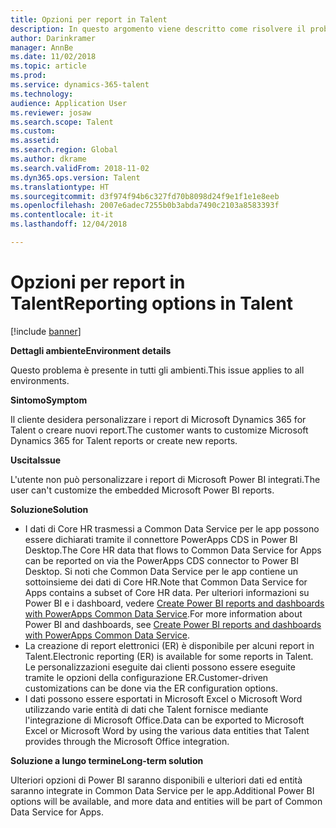 ```yaml
---
title: Opzioni per report in Talent
description: In questo argomento viene descritto come risolvere il problema in cui un cliente intende personalizzare i report di Microsoft Dynamics 365 for Talent o creare nuovi report.
author: Darinkramer
manager: AnnBe
ms.date: 11/02/2018
ms.topic: article
ms.prod: 
ms.service: dynamics-365-talent
ms.technology: 
audience: Application User
ms.reviewer: josaw
ms.search.scope: Talent
ms.custom: 
ms.assetid: 
ms.search.region: Global
ms.author: dkrame
ms.search.validFrom: 2018-11-02
ms.dyn365.ops.version: Talent
ms.translationtype: HT
ms.sourcegitcommit: d3f974f94b6c327fd70b8098d24f9e1f1e1e8eeb
ms.openlocfilehash: 2007e6adec7255b0b3abda7490c2103a8583393f
ms.contentlocale: it-it
ms.lasthandoff: 12/04/2018

---
```


# <a name="reporting-options-in-talent"></a><span data-ttu-id="ddb7e-103">Opzioni per report in Talent</span><span class="sxs-lookup"><span data-stu-id="ddb7e-103">Reporting options in Talent</span></span>

[!include [banner](includes/banner.md)]

<span data-ttu-id="ddb7e-104">**Dettagli ambiente**</span><span class="sxs-lookup"><span data-stu-id="ddb7e-104">**Environment details**</span></span>

<span data-ttu-id="ddb7e-105">Questo problema è presente in tutti gli ambienti.</span><span class="sxs-lookup"><span data-stu-id="ddb7e-105">This issue applies to all environments.</span></span>

<span data-ttu-id="ddb7e-106">**Sintomo**</span><span class="sxs-lookup"><span data-stu-id="ddb7e-106">**Symptom**</span></span>

<span data-ttu-id="ddb7e-107">Il cliente desidera personalizzare i report di Microsoft Dynamics 365 for Talent o creare nuovi report.</span><span class="sxs-lookup"><span data-stu-id="ddb7e-107">The customer wants to customize Microsoft Dynamics 365 for Talent reports or create new reports.</span></span>

<span data-ttu-id="ddb7e-108">**Uscita**</span><span class="sxs-lookup"><span data-stu-id="ddb7e-108">**Issue**</span></span>

<span data-ttu-id="ddb7e-109">L'utente non può personalizzare i report di Microsoft Power BI integrati.</span><span class="sxs-lookup"><span data-stu-id="ddb7e-109">The user can't customize the embedded Microsoft Power BI reports.</span></span>

<span data-ttu-id="ddb7e-110">**Soluzione**</span><span class="sxs-lookup"><span data-stu-id="ddb7e-110">**Solution**</span></span>

- <span data-ttu-id="ddb7e-111">I dati di Core HR trasmessi a Common Data Service per le app possono essere dichiarati tramite il connettore PowerApps CDS in Power BI Desktop.</span><span class="sxs-lookup"><span data-stu-id="ddb7e-111">The Core HR data that flows to Common Data Service for Apps can be reported on via the PowerApps CDS connector to Power BI Desktop.</span></span> <span data-ttu-id="ddb7e-112">Si noti che Common Data Service per le app contiene un sottoinsieme dei dati di Core HR.</span><span class="sxs-lookup"><span data-stu-id="ddb7e-112">Note that Common Data Service for Apps contains a subset of Core HR data.</span></span> <span data-ttu-id="ddb7e-113">Per ulteriori informazioni su Power BI e i dashboard, vedere [Create Power BI reports and dashboards with PowerApps Common Data Service](https://powerapps.microsoft.com/en-us/blog/cdsconnectortopowerbi).</span><span class="sxs-lookup"><span data-stu-id="ddb7e-113">For more information about Power BI and dashboards, see [Create Power BI reports and dashboards with PowerApps Common Data Service](https://powerapps.microsoft.com/en-us/blog/cdsconnectortopowerbi).</span></span>
- <span data-ttu-id="ddb7e-114">La creazione di report elettronici (ER) è disponibile per alcuni report in Talent.</span><span class="sxs-lookup"><span data-stu-id="ddb7e-114">Electronic reporting (ER) is available for some reports in Talent.</span></span> <span data-ttu-id="ddb7e-115">Le personalizzazioni eseguite dai clienti possono essere eseguite tramite le opzioni della configurazione ER.</span><span class="sxs-lookup"><span data-stu-id="ddb7e-115">Customer-driven customizations can be done via the ER configuration options.</span></span>
- <span data-ttu-id="ddb7e-116">I dati possono essere esportati in Microsoft Excel o Microsoft Word utilizzando varie entità di dati che Talent fornisce mediante l'integrazione di Microsoft Office.</span><span class="sxs-lookup"><span data-stu-id="ddb7e-116">Data can be exported to Microsoft Excel or Microsoft Word by using the various data entities that Talent provides through the Microsoft Office integration.</span></span>

<span data-ttu-id="ddb7e-117">**Soluzione a lungo termine**</span><span class="sxs-lookup"><span data-stu-id="ddb7e-117">**Long-term solution**</span></span>

<span data-ttu-id="ddb7e-118">Ulteriori opzioni di Power BI saranno disponibili e ulteriori dati ed entità saranno integrate in Common Data Service per le app.</span><span class="sxs-lookup"><span data-stu-id="ddb7e-118">Additional Power BI options will be available, and more data and entities will be part of Common Data Service for Apps.</span></span>

